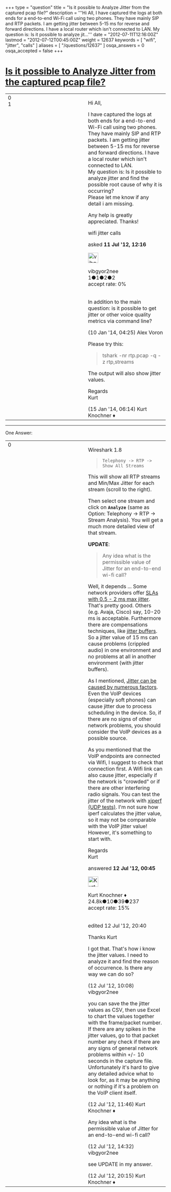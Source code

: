 +++
type = "question"
title = "Is it possible to Analyze Jitter from the captured pcap file?"
description = '''Hi All, I have captured the logs at both ends for a end-to-end Wi-Fi call using two phones. They have mainly SIP and RTP packets. I am getting jitter between 5-15 ms for reverse and forward directions. I have a local router which isn&#x27;t connected to LAN.  My question is: Is it possible to analyze jit...'''
date = "2012-07-11T12:16:00Z"
lastmod = "2012-07-12T00:45:00Z"
weight = 12637
keywords = [ "wifi", "jitter", "calls" ]
aliases = [ "/questions/12637" ]
osqa_answers = 0
osqa_accepted = false
+++

<div class="headNormal">

# [Is it possible to Analyze Jitter from the captured pcap file?](/questions/12637/is-it-possible-to-analyze-jitter-from-the-captured-pcap-file)

</div>

<div id="main-body">

<div id="askform">

<table id="question-table" style="width:100%;"><colgroup><col style="width: 50%" /><col style="width: 50%" /></colgroup><tbody><tr class="odd"><td style="width: 30px; vertical-align: top"><div class="vote-buttons"><div id="post-12637-score" class="post-score" title="current number of votes">0</div><div id="favorite-count" class="favorite-count">1</div></div></td><td><div id="item-right"><div class="question-body"><p>Hi All,</p><p>I have captured the logs at both ends for a end-to-end Wi-Fi call using two phones. They have mainly SIP and RTP packets. I am getting jitter between 5-15 ms for reverse and forward directions. I have a local router which isn't connected to LAN.<br />
My question is: Is it possible to analyze jitter and find the possible root cause of why it is occurring?<br />
Please let me know if any detail i am missing.</p><p>Any help is greatly appreciated. Thanks!</p></div><div id="question-tags" class="tags-container tags">wifi jitter calls</div><div id="question-controls" class="post-controls"></div><div class="post-update-info-container"><div class="post-update-info post-update-info-user"><p>asked <strong>11 Jul '12, 12:16</strong></p><img src="https://secure.gravatar.com/avatar/605d70d2a09cf6f80f885269114d0bf3?s=32&amp;d=identicon&amp;r=g" class="gravatar" width="32" height="32" alt="vibgyor2nee&#39;s gravatar image" /><p>vibgyor2nee<br />
<span class="score" title="1 reputation points">1</span><span title="1 badges"><span class="badge1">●</span><span class="badgecount">1</span></span><span title="2 badges"><span class="silver">●</span><span class="badgecount">2</span></span><span title="2 badges"><span class="bronze">●</span><span class="badgecount">2</span></span><br />
<span class="accept_rate" title="Rate of the user&#39;s accepted answers">accept rate:</span> <span title="vibgyor2nee has no accepted answers">0%</span> </br></br></p></div></div><div id="comments-container-12637" class="comments-container"><span id="28768"></span><div id="comment-28768" class="comment"><div id="post-28768-score" class="comment-score"></div><div class="comment-text"><p>In addition to the main question: is it possible to get jitter or other voice quality metrics via command line?</p></div><div id="comment-28768-info" class="comment-info"><span class="comment-age">(10 Jan '14, 04:25)</span> Alex Voron</div></div><span id="28907"></span><div id="comment-28907" class="comment"><div id="post-28907-score" class="comment-score"></div><div class="comment-text"><p>Please try this:</p><blockquote><p>tshark -nr rtp.pcap -q -z rtp,streams</p></blockquote><p>The output will also show jitter values.</p><p>Regards<br />
Kurt</p></div><div id="comment-28907-info" class="comment-info"><span class="comment-age">(15 Jan '14, 06:14)</span> Kurt Knochner ♦</div></div></div><div id="comment-tools-12637" class="comment-tools"></div><div class="clear"></div><div id="comment-12637-form-container" class="comment-form-container"></div><div class="clear"></div></div></td></tr></tbody></table>

------------------------------------------------------------------------

<div class="tabBar">

<span id="sort-top"></span>

<div class="headQuestions">

One Answer:

</div>

</div>

<span id="12649"></span>

<div id="answer-container-12649" class="answer">

<table style="width:100%;"><colgroup><col style="width: 50%" /><col style="width: 50%" /></colgroup><tbody><tr class="odd"><td style="width: 30px; vertical-align: top"><div class="vote-buttons"><div id="post-12649-score" class="post-score" title="current number of votes">0</div></div></td><td><div class="item-right"><div class="answer-body"><p>Wireshark 1.8</p><blockquote><p><code>Telephony -&gt; RTP -&gt; Show All Streams</code><br />
</p></blockquote><p>This will show all RTP streams and Min/Max Jitter for each stream (scroll to the right).</p><p>Then select one stream and click on <strong><code>Analyze</code></strong> (same as Option: Telephony -&gt; RTP -&gt; Stream Analysis). You will get a much more detailed view of that stream.</p><p><strong>UPDATE</strong>:</p><blockquote><p>Any idea what is the permissible value of Jitter for an end-to-end wi-fi call?</p></blockquote><p>Well, it depends ... Some network providers offer <a href="http://www.verizonbusiness.com/terms/us/products/advantage/">SLAs with 0.5 - 2 ms max jitter</a>. That's pretty good. Others (e.g. Avaja, Cisco) say, 10-20 ms is acceptable. Furthermore there are compensations techniques, like <a href="http://www.voiptroubleshooter.com/indepth/jittersources.html">jitter buffers</a>. So a jitter value of 15 ms can cause problems (crippled audio) in one environment and no problems at all in another environment (with jitter buffers).</p><p>As I mentioned, <a href="http://www.voiptroubleshooter.com/indepth/jittersources.html">Jitter can be caused by numerous factors</a>. Even the VoIP devices (especially soft phones) can cause jitter due to process scheduling in the device. So, if there are no signs of other network problems, you should consider the VoIP devices as a possible source.</p><p>As you mentioned that the VoIP endpoints are connected via Wifi, I suggest to check that connection first. A Wifi link can also cause jitter, especially if the network is "crowded" or if there are other interfering radio signals. You can test the jitter of the network with <a href="http://code.google.com/p/xjperf/">xjperf (UDP tests)</a>. I'm not sure how iperf calculates the jitter value, so it may not be comparable with the VoIP jitter value! However, it's something to start with.</p><p>Regards<br />
Kurt</p></div><div class="answer-controls post-controls"></div><div class="post-update-info-container"><div class="post-update-info post-update-info-user"><p>answered <strong>12 Jul '12, 00:45</strong></p><img src="https://secure.gravatar.com/avatar/23b7bf5b13bc2c98b2e8aa9869ca5d75?s=32&amp;d=identicon&amp;r=g" class="gravatar" width="32" height="32" alt="Kurt%20Knochner&#39;s gravatar image" /><p>Kurt Knochner ♦<br />
<span class="score" title="24767 reputation points"><span>24.8k</span></span><span title="10 badges"><span class="badge1">●</span><span class="badgecount">10</span></span><span title="39 badges"><span class="silver">●</span><span class="badgecount">39</span></span><span title="237 badges"><span class="bronze">●</span><span class="badgecount">237</span></span><br />
<span class="accept_rate" title="Rate of the user&#39;s accepted answers">accept rate:</span> <span title="Kurt Knochner has 344 accepted answers">15%</span> </br></br></p></div><div class="post-update-info post-update-info-edited"><p>edited 12 Jul '12, 20:40</p></div></div><div id="comments-container-12649" class="comments-container"><span id="12662"></span><div id="comment-12662" class="comment"><div id="post-12662-score" class="comment-score"></div><div class="comment-text"><p>Thanks Kurt</p><p>I got that. That's how i know the jitter values. I need to analyze it and find the reason of occurrence. Is there any way we can do so?</p></div><div id="comment-12662-info" class="comment-info"><span class="comment-age">(12 Jul '12, 10:08)</span> vibgyor2nee</div></div><span id="12664"></span><div id="comment-12664" class="comment"><div id="post-12664-score" class="comment-score"></div><div class="comment-text"><p>you can save the the jitter values as CSV, then use Excel to chart the values together with the frame/packet number. If there are any spikes in the jitter values, go to that packet number any check if there are any signs of general network problems within +/- 10 seconds in the capture file. Unfortunately it's hard to give any detailed advice what to look for, as it may be anything or nothing if it's a problem on the VoIP client itself.</p></div><div id="comment-12664-info" class="comment-info"><span class="comment-age">(12 Jul '12, 11:46)</span> Kurt Knochner ♦</div></div><span id="12672"></span><div id="comment-12672" class="comment"><div id="post-12672-score" class="comment-score"></div><div class="comment-text"><p>Any idea what is the permissible value of Jitter for an end-to-end wi-fi call?</p></div><div id="comment-12672-info" class="comment-info"><span class="comment-age">(12 Jul '12, 14:32)</span> vibgyor2nee</div></div><span id="12682"></span><div id="comment-12682" class="comment"><div id="post-12682-score" class="comment-score"></div><div class="comment-text"><p>see UPDATE in my answer.</p></div><div id="comment-12682-info" class="comment-info"><span class="comment-age">(12 Jul '12, 20:15)</span> Kurt Knochner ♦</div></div></div><div id="comment-tools-12649" class="comment-tools"></div><div class="clear"></div><div id="comment-12649-form-container" class="comment-form-container"></div><div class="clear"></div></div></td></tr></tbody></table>

</div>

<div class="paginator-container-left">

</div>

</div>

</div>

